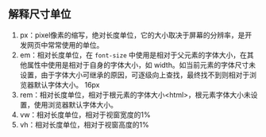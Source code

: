 ## 解释尺寸单位

1. px：pixel像素的缩写，绝对长度单位，它的大小取决于屏幕的分辨率，是开发网页中常常使用的单位。 
2. em：相对长度单位，在 `font-size` 中使用是相对于父元素的字体大小，在其他属性中使用是相对于自身的字体大小，如 width。如当前元素的字体尺寸未设置，由于字体大小可继承的原因，可逐级向上查找，最终找不到则相对于浏览器默认字体大小。 16px
3. rem：相对长度单位，相对于根元素的字体大小\<html>，根元素字体大小未设置，使用浏览器默认字体大小。 
4. vw：相对长度单位，相对于视窗宽度的1%
5. vh：相对长度单位，相对于视窗高度的1%